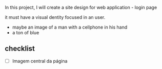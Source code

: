 In this project, I will create a site design for web application - login page

it must have a visual dentity focused in an user.
 - maybe an image of a man with a cellphone in his hand
 - a ton of blue

 ## checklist

* [ ] Imagem central da página